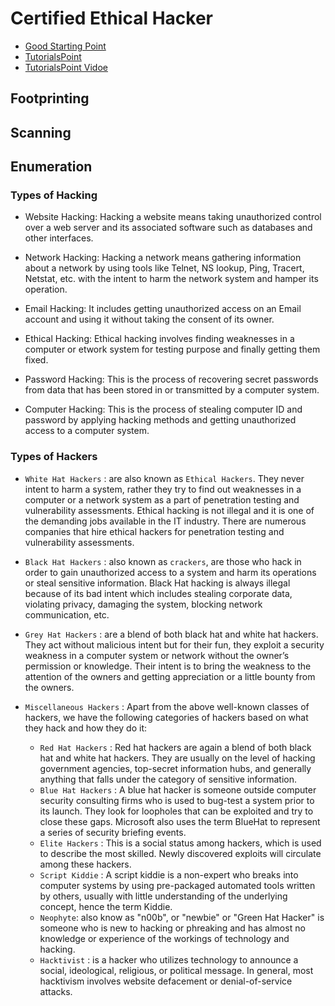 # Certified Ethical Hacker

* [Good Starting Point](https://www.guru99.com/ethical-hacking-tutorials.html)
* [TutorialsPoint](https://www.tutorialspoint.com/ethical_hacking/ethical_hacking_quick_guide.htm)
* [TutorialsPoint Vidoe](https://www.youtube.com/watch?v=oKgnYe_6uh8&list=PLWPirh4EWFpEK7BXbMvKDYuHhA4AiYLDb)

## Footprinting

## Scanning

## Enumeration


### Types of Hacking

* Website Hacking: Hacking a website means taking unauthorized control over a web server and its associated software such as databases and other interfaces.

* Network Hacking: Hacking a network means gathering information about a network by using tools like Telnet, NS lookup, Ping, Tracert, Netstat, etc. with the intent to harm the network system and hamper its operation.

* Email Hacking: It includes getting unauthorized access on an Email account and using it without taking the consent of its owner.

* Ethical Hacking: Ethical hacking involves finding weaknesses in a computer or etwork system for testing purpose and finally getting them fixed.

* Password Hacking: This is the process of recovering secret passwords from data that has been stored in or transmitted by a computer system.

* Computer Hacking: This is the process of stealing computer ID and password by applying hacking methods and getting unauthorized access to a computer system.

### Types of Hackers

* `White Hat Hackers` : are also known as `Ethical Hackers`. They never intent to harm a system, rather they try to find out weaknesses in a computer or a network system as a part of penetration testing and vulnerability assessments. Ethical hacking is not illegal and it is one of the demanding jobs available in the IT industry. There are numerous companies that hire ethical hackers for penetration testing and vulnerability assessments.

* `Black Hat Hackers` : also known as `crackers`, are those who hack in order to gain unauthorized access to a system and harm its operations or steal sensitive information. Black Hat hacking is always illegal because of its bad intent which includes stealing corporate data, violating privacy, damaging the system, blocking network communication,
etc.

* `Grey Hat Hackers` : are a blend of both black hat and white hat hackers. They act without malicious intent but for their fun, they exploit a security weakness in a computer system or network without the owner’s permission or knowledge. Their intent is to bring the weakness to the attention of the owners and getting appreciation or a little bounty from the owners.

* `Miscellaneous Hackers` : Apart from the above well-known classes of hackers, we have the following categories of
hackers based on what they hack and how they do it:
  - `Red Hat Hackers` : Red hat hackers are again a blend of both black hat and white hat hackers. They are usually on the level of hacking government agencies, top-secret information hubs, and generally anything that falls under the category of sensitive information.
  - `Blue Hat Hackers` : A blue hat hacker is someone outside computer security consulting firms who is used to bug-test a system prior to its launch. They look for loopholes that can be exploited and try to close these gaps. Microsoft also uses the term BlueHat to represent a series of security briefing events.
  - `Elite Hackers` : This is a social status among hackers, which is used to describe the most skilled. Newly discovered exploits will circulate among these hackers.
  - `Script Kiddie` : A script kiddie is a non-expert who breaks into computer systems by using pre-packaged automated tools written by others, usually with little understanding of the underlying concept, hence the term Kiddie.
  - `Neophyte`: also know as "n00b", or "newbie" or "Green Hat Hacker" is someone who is new to hacking or phreaking and has almost no knowledge or experience of the workings of technology and hacking.
  - `Hacktivist` : is a hacker who utilizes technology to announce a social, ideological, religious, or political message. In general, most hacktivism involves website defacement or denial-of-service attacks.
